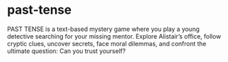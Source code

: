 # past-tense
PAST TENSE is a text-based mystery game where you play a young detective searching for your missing mentor. Explore Alistair’s office, follow cryptic clues, uncover secrets, face moral dilemmas, and confront the ultimate question: Can you trust yourself?

